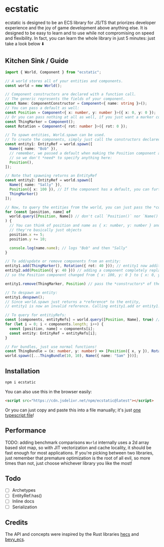 # ecstatic
ecstatic is designed to be an ECS library for JS/TS that priorizes developer experience and the joy of game development above anything else. It is designed to be easy to learn and to use while not compromising on speed and flexibility. In fact, you can learn the whole library in just 5 minutes: just take a look below ⬇️
## Kitchen Sink / Guide
```ts
import { World, Component } from "ecstatic";

// A world stores all of your entities and components.
const world = new World();

// Component constructors are declared with a function call.
// The generic represents the fields of your component.
const Name: ComponentConstructor = Component<{ name: string }>();
// You can pass a default as well:
const Position = Component<{ x: number, y: number }>({ x: 0, y: 0 });
// Or you can pass nothing at all as well, if you just want a marker component for things like singleton entites:
const ThingMarker = Component();
const Rotation = Component<{ rot: number }>({ rot: 0 });

// To spawn entities, World.spawn can be used.
// To create the components, simply just call the constructors declared above!
const entity1: EntityRef = world.spawn([
  Name({ name: "Bob" }),
  // remember, we passed a default when making the Position component above,
  // so we don't *need* to specify anything here:
  Position(),  
]);

// Note that spawning returns an EntityRef
const entity2: EntityRef = world.spawn([
  Name({ name: "Sally" }),
  Position({ x: 100 }), // If the component has a default, you can further override specific fields!
  ThingMarker()
]);

// Now, to query the entities from the world, you can just pass the *constructors* of the components to World.query:
for (const [position, name] of
  world.query([Position, Name]) // don't call `Position()` nor `Name()`, just pass the actual functions themselves! 
) { 
  // You can think of position and name as { x: number, y: number } and { name: string } respectively;
  // they're basically just objects
  position.x += 5;
  position.y += 10;

  console.log(name.name); // logs "Bob" and then "Sally"
}

// To add/update or remove components from an entity:
entity1.add(ThingMarker(), Rotation({ rot: 40 })); // entity1 now additionally has the ThingMarker and Rotation components
entity2.add(Position({ y: 40 })) // adding a component completely replaces the old component
// so the Position component changed from { x: 100, y: 0 } to { x: 0, y: 40 }

entity1.remove(ThingMarker, Position) // pass the *constructors* of the component to remove them from the entity

// To despawn an entity:
entity1.despawn();
// Since world.spawn just returns a *reference* to the entity,
// entity1 is now an invalid reference. Calling entity1.add or entity1.remove does nothing now.

// To query for entitiyRefs:
const [components, entityRefs] = world.query([Position, Name], true) // pass `true` for the second argument to get a 2-tuple
for (let i = 0; i < components.length; i++) {
  const [position, name] = components[i];
  const entity: EntityRef = entityRefs[i];
}

// For bundles, just use normal functions!
const ThingBundle = (x: number, y: number) => [Position({ x, y }), Rotation({ rot: 30 }), ThingMarker()];
world.spawn([...ThingBundle(10, 10), Name({ name: "Sam" }))];

```
## Installation
```sh
npm i ecstatic
```
You can also use this in the browser easily:
```html
<script src="https://cdn.jsdelivr.net/npm/ecstatic@latest"></script>
```
Or you can just copy and paste this into a file manually; it's just [one typescript file](ecstatic.ts)!

## Performance
TODO: adding benchmark comparisons
`World` internally uses a 2d array based slot map, so with JIT vectorization and cache locality, it should be fast enough for most applications.
If you're picking between two libraries, just remember that premature optimization is the root of all evil, so more times than not, just choose whichever library you like the most!

## Todo
 - [ ] Archetypes
 - [ ] EntityRef.has()
 - [ ] Inline docs
 - [ ] Serialization

## Credits
The API and concepts were inspired by the Rust libraries [hecs](https://github.com/Ralith/hecs) and [bevy_ecs](https://docs.rs/bevy_ecs/latest/bevy_ecs/).
